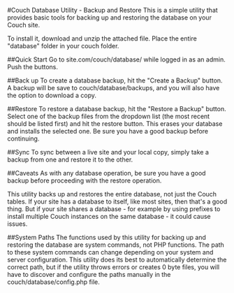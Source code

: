 #Couch Database Utility - Backup and Restore
This is a simple utility that provides basic tools for backing up and restoring the database on your Couch site.

To install it, download and unzip the attached file. Place the entire "database" folder in your couch folder.

##Quick Start
Go to site.com/couch/database/ while logged in as an admin. Push the buttons.

##Back up
To create a database backup, hit the "Create a Backup" button. A backup will be save to couch/database/backups, and you will also have the option to download a copy.

##Restore
To restore a database backup, hit the "Restore a Backup" button. Select one of the backup files from the dropdown list (the most recent should be listed first) and hit the restore button. This erases your database and installs the selected one. Be sure you have a good backup before continuing.

##Sync
To sync between a live site and your local copy, simply take a backup from one and restore it to the other.

##Caveats
As with any database operation, be sure you have a good backup before proceeding with the restore operation.

This utility backs up and restores the entire database, not just the Couch tables. If your site has a database to itself, like most sites, then that's a good thing. But if your site shares a database - for example by using prefixes to install multiple Couch instances on the same database - it could cause issues.

##System Paths
The functions used by this utility for backing up and restoring the database are system commands, not PHP functions. The path to these system commands can change depending on your system and server configuration. This utility does its best to automatically determine the correct path, but if the utility throws errors or creates 0 byte files, you will have to discover and configure the paths manually in the couch/database/config.php file.